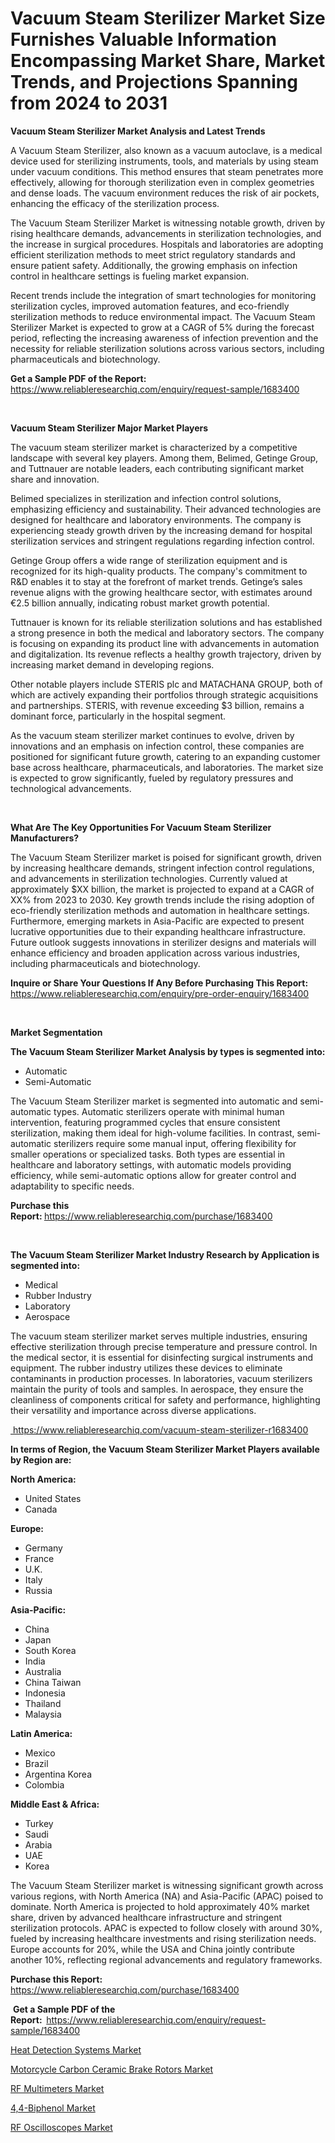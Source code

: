 <p><h1>Vacuum Steam Sterilizer Market Size Furnishes Valuable Information Encompassing Market Share, Market Trends, and Projections Spanning from 2024 to 2031</h1></p><p><strong>Vacuum Steam Sterilizer Market Analysis and Latest Trends</strong></p>
<p><p>A Vacuum Steam Sterilizer, also known as a vacuum autoclave, is a medical device used for sterilizing instruments, tools, and materials by using steam under vacuum conditions. This method ensures that steam penetrates more effectively, allowing for thorough sterilization even in complex geometries and dense loads. The vacuum environment reduces the risk of air pockets, enhancing the efficacy of the sterilization process.</p><p>The Vacuum Steam Sterilizer Market is witnessing notable growth, driven by rising healthcare demands, advancements in sterilization technologies, and the increase in surgical procedures. Hospitals and laboratories are adopting efficient sterilization methods to meet strict regulatory standards and ensure patient safety. Additionally, the growing emphasis on infection control in healthcare settings is fueling market expansion.</p><p>Recent trends include the integration of smart technologies for monitoring sterilization cycles, improved automation features, and eco-friendly sterilization methods to reduce environmental impact. The Vacuum Steam Sterilizer Market is expected to grow at a CAGR of 5% during the forecast period, reflecting the increasing awareness of infection prevention and the necessity for reliable sterilization solutions across various sectors, including pharmaceuticals and biotechnology.</p></p>
<p><strong>Get a Sample PDF of the Report:&nbsp;</strong> <a href="https://www.reliableresearchiq.com/enquiry/request-sample/1683400?utm_campaign=1123&utm_medium=2&utm_source=Github&utm_content=ia&utm_term=29102024&utm_id=vacuum-steam-sterilizer">https://www.reliableresearchiq.com/enquiry/request-sample/1683400</a></p>
<p>&nbsp;</p>
<p><strong>Vacuum Steam Sterilizer Major Market Players</strong></p>
<p><p>The vacuum steam sterilizer market is characterized by a competitive landscape with several key players. Among them, Belimed, Getinge Group, and Tuttnauer are notable leaders, each contributing significant market share and innovation.</p><p>Belimed specializes in sterilization and infection control solutions, emphasizing efficiency and sustainability. Their advanced technologies are designed for healthcare and laboratory environments. The company is experiencing steady growth driven by the increasing demand for hospital sterilization services and stringent regulations regarding infection control.</p><p>Getinge Group offers a wide range of sterilization equipment and is recognized for its high-quality products. The company's commitment to R&D enables it to stay at the forefront of market trends. Getinge’s sales revenue aligns with the growing healthcare sector, with estimates around €2.5 billion annually, indicating robust market growth potential.</p><p>Tuttnauer is known for its reliable sterilization solutions and has established a strong presence in both the medical and laboratory sectors. The company is focusing on expanding its product line with advancements in automation and digitalization. Its revenue reflects a healthy growth trajectory, driven by increasing market demand in developing regions.</p><p>Other notable players include STERIS plc and MATACHANA GROUP, both of which are actively expanding their portfolios through strategic acquisitions and partnerships. STERIS, with revenue exceeding $3 billion, remains a dominant force, particularly in the hospital segment.</p><p>As the vacuum steam sterilizer market continues to evolve, driven by innovations and an emphasis on infection control, these companies are positioned for significant future growth, catering to an expanding customer base across healthcare, pharmaceuticals, and laboratories. The market size is expected to grow significantly, fueled by regulatory pressures and technological advancements.</p></p>
<p>&nbsp;</p>
<p><strong>What Are The Key Opportunities For Vacuum Steam Sterilizer Manufacturers?</strong></p>
<p><p>The Vacuum Steam Sterilizer market is poised for significant growth, driven by increasing healthcare demands, stringent infection control regulations, and advancements in sterilization technologies. Currently valued at approximately $XX billion, the market is projected to expand at a CAGR of XX% from 2023 to 2030. Key growth trends include the rising adoption of eco-friendly sterilization methods and automation in healthcare settings. Furthermore, emerging markets in Asia-Pacific are expected to present lucrative opportunities due to their expanding healthcare infrastructure. Future outlook suggests innovations in sterilizer designs and materials will enhance efficiency and broaden application across various industries, including pharmaceuticals and biotechnology.</p></p>
<p><strong>Inquire or Share Your Questions If Any Before Purchasing This Report:</strong> <a href="https://www.reliableresearchiq.com/enquiry/pre-order-enquiry/1683400?utm_campaign=1123&utm_medium=2&utm_source=Github&utm_content=ia&utm_term=29102024&utm_id=vacuum-steam-sterilizer">https://www.reliableresearchiq.com/enquiry/pre-order-enquiry/1683400</a></p>
<p>&nbsp;</p>
<p><strong>Market Segmentation</strong></p>
<p><strong>The Vacuum Steam Sterilizer Market Analysis by types is segmented into:</strong></p>
<p><ul><li>Automatic</li><li>Semi-Automatic</li></ul></p>
<p><p>The Vacuum Steam Sterilizer market is segmented into automatic and semi-automatic types. Automatic sterilizers operate with minimal human intervention, featuring programmed cycles that ensure consistent sterilization, making them ideal for high-volume facilities. In contrast, semi-automatic sterilizers require some manual input, offering flexibility for smaller operations or specialized tasks. Both types are essential in healthcare and laboratory settings, with automatic models providing efficiency, while semi-automatic options allow for greater control and adaptability to specific needs.</p></p>
<p><strong>Purchase this Report:&nbsp;</strong><a href="https://www.reliableresearchiq.com/purchase/1683400?utm_campaign=1123&utm_medium=2&utm_source=Github&utm_content=ia&utm_term=29102024&utm_id=vacuum-steam-sterilizer">https://www.reliableresearchiq.com/purchase/1683400</a></p>
<p>&nbsp;</p>
<p><strong>The Vacuum Steam Sterilizer Market Industry Research by Application is segmented into:</strong></p>
<p><ul><li>Medical</li><li>Rubber Industry</li><li>Laboratory</li><li>Aerospace</li></ul></p>
<p><p>The vacuum steam sterilizer market serves multiple industries, ensuring effective sterilization through precise temperature and pressure control. In the medical sector, it is essential for disinfecting surgical instruments and equipment. The rubber industry utilizes these devices to eliminate contaminants in production processes. In laboratories, vacuum sterilizers maintain the purity of tools and samples. In aerospace, they ensure the cleanliness of components critical for safety and performance, highlighting their versatility and importance across diverse applications.</p></p>
<p><a href="https://www.reliableresearchiq.com/vacuum-steam-sterilizer-r1683400?utm_campaign=1123&utm_medium=2&utm_source=Github&utm_content=ia&utm_term=29102024&utm_id=vacuum-steam-sterilizer">&nbsp;https://www.reliableresearchiq.com/vacuum-steam-sterilizer-r1683400</a></p>
<p><strong>In terms of Region, the Vacuum Steam Sterilizer Market Players available by Region are:</strong></p>
<p>
    <p> <strong> North America: </strong>
        <ul>
            <li>United States</li>
            <li>Canada</li>
        </ul>
        </p> 
    <p> <strong> Europe: </strong>
        <ul>
            <li>Germany</li>
            <li>France</li>
            <li>U.K.</li>
            <li>Italy</li>
            <li>Russia</li>
        </ul>
        </p> 
    <p> <strong> Asia-Pacific: </strong>
        <ul>
            <li>China</li>
            <li>Japan</li>
            <li>South Korea</li>
            <li>India</li>
            <li>Australia</li>
            <li>China Taiwan</li>
            <li>Indonesia</li>
            <li>Thailand</li>
            <li>Malaysia</li>
        </ul>
        </p> 
    <p> <strong> Latin America: </strong>
        <ul>
            <li>Mexico</li>
            <li>Brazil</li>
            <li>Argentina Korea</li>
            <li>Colombia</li>
        </ul>
        </p> 
    <p> <strong> Middle East & Africa: </strong>
        <ul>
            <li>Turkey</li>
            <li>Saudi</li>
            <li>Arabia</li>
            <li>UAE</li>
            <li>Korea</li>
        </ul>
    </p>
    </p>
<p><p>The Vacuum Steam Sterilizer market is witnessing significant growth across various regions, with North America (NA) and Asia-Pacific (APAC) poised to dominate. North America is projected to hold approximately 40% market share, driven by advanced healthcare infrastructure and stringent sterilization protocols. APAC is expected to follow closely with around 30%, fueled by increasing healthcare investments and rising sterilization needs. Europe accounts for 20%, while the USA and China jointly contribute another 10%, reflecting regional advancements and regulatory frameworks.</p></p>
<p><strong>Purchase this Report: </strong><a href="https://www.reliableresearchiq.com/purchase/1683400?utm_campaign=1123&utm_medium=2&utm_source=Github&utm_content=ia&utm_term=29102024&utm_id=vacuum-steam-sterilizer">https://www.reliableresearchiq.com/purchase/1683400</a></p>
<p>&nbsp;<strong>Get a Sample PDF of the Report:&nbsp;&nbsp;</strong><a href="https://www.reliableresearchiq.com/enquiry/request-sample/1683400?utm_campaign=1123&utm_medium=2&utm_source=Github&utm_content=ia&utm_term=29102024&utm_id=vacuum-steam-sterilizer">https://www.reliableresearchiq.com/enquiry/request-sample/1683400</a></p>
<p><strong></strong></p>
<p><p><a href="https://www.linkedin.com/pulse/heat-detection-systems-industry-insights-report-analyzing-market-kifse?utm_campaign=1123&utm_medium=2&utm_source=Github&utm_content=ia&utm_term=29102024&utm_id=vacuum-steam-sterilizer">Heat Detection Systems Market</a></p><p><a href="https://github.com/eleanore16mal/Market-Research-Report-List-1/blob/main/motorcycle-carbon-ceramic-brake-rotors-market.md?utm_campaign=1123&utm_medium=2&utm_source=Github&utm_content=ia&utm_term=29102024&utm_id=vacuum-steam-sterilizer">Motorcycle Carbon Ceramic Brake Rotors Market</a></p><p><a href="https://issuu.com/reportprime-2/docs/rf-multimeters-market-size-2030.ppt_0327ea7237c91a?utm_campaign=1123&utm_medium=2&utm_source=Github&utm_content=ia&utm_term=29102024&utm_id=vacuum-steam-sterilizer">RF Multimeters Market</a></p><p><a href="https://github.com/brittroma9i/Market-Research-Report-List-1/blob/main/44-biphenol-market.md?utm_campaign=1123&utm_medium=2&utm_source=Github&utm_content=ia&utm_term=29102024&utm_id=vacuum-steam-sterilizer">4,4-Biphenol Market</a></p><p><a href="https://issuu.com/reportprime-2/docs/rf-oscilloscopes-market-size-2030.p_9a0282a14e17c2?utm_campaign=1123&utm_medium=2&utm_source=Github&utm_content=ia&utm_term=29102024&utm_id=vacuum-steam-sterilizer">RF Oscilloscopes Market</a></p></p>